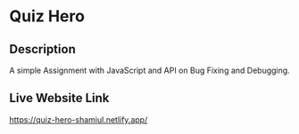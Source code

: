 # Quiz Hero

## Description
A simple Assignment with JavaScript and API on Bug Fixing and Debugging.

## Live Website Link
https://quiz-hero-shamiul.netlify.app/



